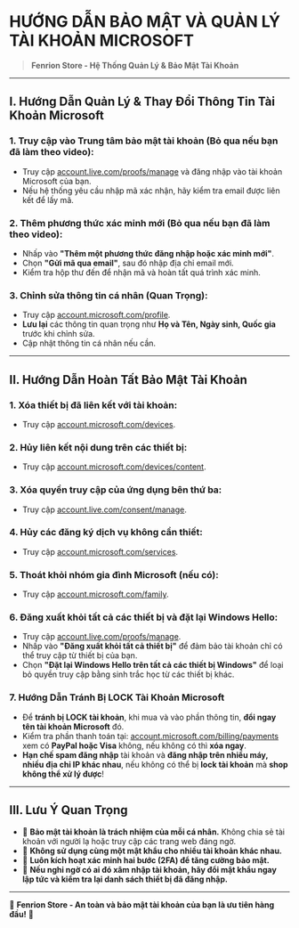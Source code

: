 # HƯỚNG DẪN BẢO MẬT VÀ QUẢN LÝ TÀI KHOẢN MICROSOFT

> **Fenrion Store - Hệ Thống Quản Lý & Bảo Mật Tài Khoản**

---

## I. Hướng Dẫn Quản Lý & Thay Đổi Thông Tin Tài Khoản Microsoft

### 1. Truy cập vào Trung tâm bảo mật tài khoản (Bỏ qua nếu bạn đã làm theo video):
- Truy cập [account.live.com/proofs/manage](https://account.live.com/proofs/manage) và đăng nhập vào tài khoản Microsoft của bạn.
- Nếu hệ thống yêu cầu nhập mã xác nhận, hãy kiểm tra email được liên kết để lấy mã.

### 2. Thêm phương thức xác minh mới (Bỏ qua nếu bạn đã làm theo video):
- Nhấp vào **"Thêm một phương thức đăng nhập hoặc xác minh mới"**.
- Chọn **"Gửi mã qua email"**, sau đó nhập địa chỉ email mới.
- Kiểm tra hộp thư đến để nhận mã và hoàn tất quá trình xác minh.

### 3. Chỉnh sửa thông tin cá nhân (Quan Trọng):
- Truy cập [account.microsoft.com/profile](https://account.microsoft.com/profile).
- **Lưu lại** các thông tin quan trọng như **Họ và Tên, Ngày sinh, Quốc gia** trước khi chỉnh sửa.
- Cập nhật thông tin cá nhân nếu cần.

---

## II. Hướng Dẫn Hoàn Tất Bảo Mật Tài Khoản

### 1. Xóa thiết bị đã liên kết với tài khoản:
- Truy cập [account.microsoft.com/devices](https://account.microsoft.com/devices).

### 2. Hủy liên kết nội dung trên các thiết bị:
- Truy cập [account.microsoft.com/devices/content](https://account.microsoft.com/devices/content).

### 3. Xóa quyền truy cập của ứng dụng bên thứ ba:
- Truy cập [account.live.com/consent/manage](https://account.live.com/consent/Manage).

### 4. Hủy các đăng ký dịch vụ không cần thiết:
- Truy cập [account.microsoft.com/services](https://account.microsoft.com/services).

### 5. Thoát khỏi nhóm gia đình Microsoft (nếu có):
- Truy cập [account.microsoft.com/family](https://account.microsoft.com/family).

### 6. Đăng xuất khỏi tất cả các thiết bị và đặt lại Windows Hello:
- Truy cập [account.live.com/proofs/manage](https://account.live.com/proofs/manage).
- Nhấp vào **"Đăng xuất khỏi tất cả thiết bị"** để đảm bảo tài khoản chỉ có thể truy cập từ thiết bị của bạn.
- Chọn **"Đặt lại Windows Hello trên tất cả các thiết bị Windows"** để loại bỏ quyền truy cập bằng sinh trắc học từ các thiết bị khác.

### 7. Hướng Dẫn Tránh Bị LOCK Tài Khoản Microsoft
- Để **tránh bị LOCK tài khoản**, khi mua và vào phần thông tin, **đổi ngay tên tài khoản Microsoft** đó.
- Kiểm tra phần thanh toán tại: [account.microsoft.com/billing/payments](https://account.microsoft.com/billing/payments) xem có **PayPal hoặc Visa** không, nếu không có thì **xóa ngay**.
- **Hạn chế spam đăng nhập** tài khoản và **đăng nhập trên nhiều máy, nhiều địa chỉ IP khác nhau**, nếu không có thể bị **lock tài khoản** mà **shop không thể xử lý được**!

---

## III. Lưu Ý Quan Trọng

- 🔹 **Bảo mật tài khoản là trách nhiệm của mỗi cá nhân.** Không chia sẻ tài khoản với người lạ hoặc truy cập các trang web đáng ngờ.
- 🔹 **Không sử dụng cùng một mật khẩu cho nhiều tài khoản khác nhau.**
- 🔹 **Luôn kích hoạt xác minh hai bước (2FA) để tăng cường bảo mật.**
- 🔹 **Nếu nghi ngờ có ai đó xâm nhập tài khoản, hãy đổi mật khẩu ngay lập tức và kiểm tra lại danh sách thiết bị đã đăng nhập.**

---

💎 **Fenrion Store - An toàn và bảo mật tài khoản của bạn là ưu tiên hàng đầu!** 💎
